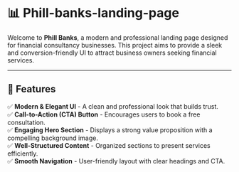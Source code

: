 #  📊 Phill-banks-landing-page

Welcome to **Phill Banks**, a modern and professional landing page designed for financial consultancy businesses. This project aims to provide a sleek and conversion-friendly UI to attract business owners seeking financial services.

---

## 🌟 Features

✅ **Modern & Elegant UI** - A clean and professional look that builds trust.  
✅ **Call-to-Action (CTA) Button** - Encourages users to book a free consultation.  
✅ **Engaging Hero Section** - Displays a strong value proposition with a compelling background image.  
✅ **Well-Structured Content** - Organized sections to present services efficiently.  
✅ **Smooth Navigation** - User-friendly layout with clear headings and CTA.  








